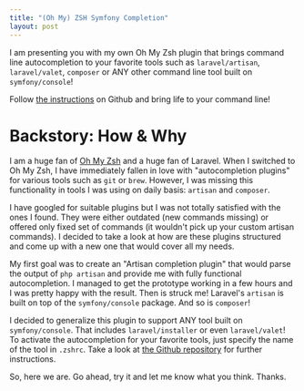 ```yaml
---
title: "(Oh My) ZSH Symfony Completion"
layout: post
---
```


I am presenting you with my own Oh My Zsh plugin that brings command line autocompletion to your favorite tools such as `laravel/artisan`, `laravel/valet`, `composer` or ANY other command line tool built on `symfony/console`!

Follow [the instructions](https://github.com/jerguslejko/zsh-symfony-completion) on Github and bring life to your command line!

# Backstory: How & Why

I am a huge fan of [Oh My Zsh](https://github.com/robbyrussell/oh-my-zsh) and a huge fan of Laravel. When I switched to Oh My Zsh, I have immediately fallen in love with "autocompletion plugins" for various tools such as `git` or `brew`. However, I was missing this functionality in tools I was using on daily basis: `artisan` and `composer`.

I have googled for suitable plugins but I was not totally satisfied with the ones I found. They were either outdated (new commands missing) or offered only fixed set of commands (it wouldn't pick up your custom artisan commands). I decided to take a look at how are these plugins structured and come up with a new one that would cover all my needs.

My first goal was to create an "Artisan completion plugin" that would parse the output of `php artisan` and provide me with fully functional autocompletion. I managed to get the prototype working in a few hours and I was pretty happy with the result. Then is struck me! Laravel's `artisan` is built on top of the `symfony/console` package. And so is `composer`!

I decided to generalize this plugin to support ANY tool built on `symfony/console`. That includes `laravel/installer` or even `laravel/valet`! To activate the autocompletion for your favorite tools, just specify the name of the tool in `.zshrc`. Take a look at [the Github repository](https://github.com/jerguslejko/zsh-symfony-completion#instalation) for further instructions.

So, here we are. Go ahead, try it and let me know what you think. Thanks.
